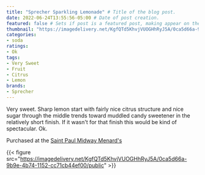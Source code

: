 ```yaml
---
title: "Sprecher Sparkling Lemonade" # Title of the blog post.
date: 2022-06-24T13:55:56-05:00 # Date of post creation.
featured: false # Sets if post is a featured post, making appear on the home page side bar.
thumbnail: "https://imagedelivery.net/KgfQTd5KhvjVUOGHhRyJ5A/0ca5d66a-9b9e-4b74-1152-cc71cb44ef00/thumb"
categories:
- soda
ratings:
- Ok
tags:
- Very Sweet
- Fruit
- Citrus
- Lemon
brands:
- Sprecher
---
```


Very sweet. Sharp lemon start with fairly nice citrus structure and nice sugar through the middle trends toward muddled candy sweetener in the relatively short finish. If it wasn't for that finish this would be kind of spectacular. Ok.

Purchased at the [Saint Paul Midway Menard's](https://www.menards.com/main/storeDetails.html?store=3181)

{{< figure src="https://imagedelivery.net/KgfQTd5KhvjVUOGHhRyJ5A/0ca5d66a-9b9e-4b74-1152-cc71cb44ef00/public" >}}
